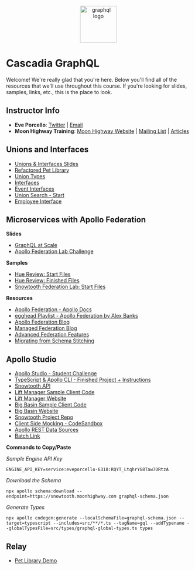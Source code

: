 <p align="center">
<img src="https://upload.wikimedia.org/wikipedia/commons/thumb/1/17/GraphQL_Logo.svg/512px-GraphQL_Logo.svg.png" width="100" alt="graphql logo"/>
</p>

# Cascadia GraphQL

Welcome! We're really glad that you're here. Below you'll find all of the resources that we'll use throughout this course. If you're looking for slides, samples, links, etc., this is the place to look.

## Instructor Info

- **Eve Porcello**: [Twitter](https://twitter.com/eveporcello) | [Email](mailto:eve@moonhighway.com)
- **Moon Highway Training**: [Moon Highway Website](https://www.moonhighway.com) | [Mailing List](http://bit.ly/moonhighway) | [Articles](https://www.moonhighway.com/articles)

## Unions and Interfaces

- [Unions & Interfaces Slides](https://slides.com/moonhighway/unions-interfaces)
- [Refactored Pet Library](http://funded-pet-library.moonhighway.com/)
- [Union Types](https://codesandbox.io/s/rm2rx3opqm)
- [Interfaces](https://codesandbox.io/s/71x8n304r1)
- [Event Interfaces](https://codesandbox.io/s/mm36pp93p9)
- [Union Search - Start](https://github.com/graphqlworkshop/snowtooth-unions/)
- [Employee Interface](https://github.com/graphqlworkshop/interface-lab)

## Microservices with Apollo Federation

**Slides**

- [GraphQL at Scale](https://slides.com/moonhighway/scale-cube/)
- [Apollo Federation Lab Challenge](https://slides.com/moonhighway/federation-lab)

**Samples**

- [Hue Review: Start Files](https://github.com/graphqlworkshop/hue-review-activity)
- [Hue Review: Finished Files](https://github.com/graphqlworkshop/hue-review-activity/tree/complete)
- [Snowtooth Federation Lab: Start Files](https://github.com/graphqlworkshop/snowtooth-federation-lab)

**Resources**

- [Apollo Federation - Apollo Docs](https://www.apollographql.com/docs/apollo-server/federation/introduction/)
- [egghead Playlist - Apollo Federation by Alex Banks](https://egghead.io/playlists/getting-started-with-apollo-federation-60ad0165)
- [Apollo Federation Blog](https://blog.apollographql.com/apollo-federation-f260cf525d21)
- [Managed Federation Blog](https://blog.apollographql.com/announcing-managed-federation-265c9f0bc88e)
- [Advanced Federation Features](https://www.apollographql.com/docs/apollo-server/federation/advanced-features/)
- [Migrating from Schema Stitching](https://www.apollographql.com/docs/apollo-server/federation/migrating-from-stitching/)

## Apollo Studio

- [Apollo Studio - Student Challenge](https://slides.com/moonhighway/graph-manager/)
- [TypeScript & Apollo CLI - Finished Project + Instructions](https://github.com/graphqlworkshop/snowtooth-typescript)
- [Snowtooth API](https://snowtooth.moonhighway.com)
- [Lift Manager Sample Client Code](https://github.com/eveporcello/lift-manager/blob/master/src/index.js)
- [Lift Manager Website](https://lift-manager.netlify.com)
- [Big Basin Sample Client Code](https://github.com/eveporcello/big-basin/blob/master/src/index.js)
- [Big Basin Website](https://big-basin.netlify.com)
- [Snowtooth Project Repo](https://github.com/moonhighway/snowtooth)
- [Client Side Mocking - CodeSandbox](https://codesandbox.io/s/client-mocking-epqmp)
- [Apollo REST Data Sources](https://github.com/MoonHighway/countries-datasources)
- [Batch Link](https://github.com/eveporcello/batching)

**Commands to Copy/Paste**

_Sample Engine API Key_

`ENGINE_API_KEY=service:eveporcello-6318:RQYT_LtqhrYG8Taw7ORtzA`

_Download the Schema_

`npx apollo schema:download --endpoint=https://snowtooth.moonhighway.com graphql-schema.json`

_Generate Types_

`npx apollo codegen:generate --localSchemaFile=graphql-schema.json --target=typescript --includes=src/**/*.ts --tagName=gql --addTypename --globalTypesFile=src/types/graphql-global-types.ts types`

## Relay

- [Pet Library Demo](https://github.com/eveporcello/pet-library-demo/)
